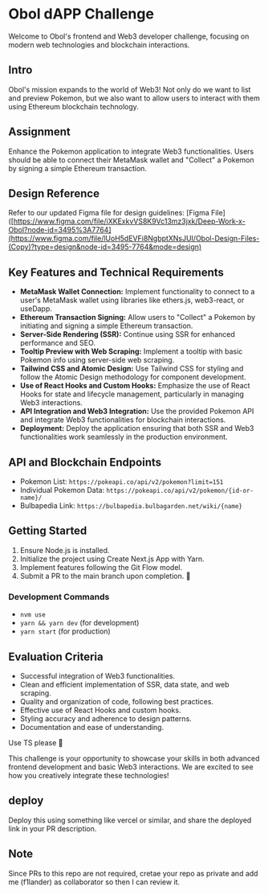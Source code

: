 # Obol dAPP Challenge

Welcome to Obol's frontend and Web3 developer challenge, focusing on modern web technologies and blockchain interactions.

## Intro
Obol's mission expands to the world of Web3! Not only do we want to list and preview Pokemon, but we also want to allow users to interact with them using Ethereum blockchain technology.

## Assignment
Enhance the Pokemon application to integrate Web3 functionalities. Users should be able to connect their MetaMask wallet and "Collect" a Pokemon by signing a simple Ethereum transaction.

## Design Reference

Refer to our updated Figma file for design guidelines: [Figma File]([https://www.figma.com/file/iXKExkvVS8K9Vc13mz3jxk/Deep-Work-x-Obol?node-id=3495%3A7764](https://www.figma.com/file/lUoH5dEVFi8NgbptXNsJUI/Obol-Design-Files-(Copy)?type=design&node-id=3495-7764&mode=design)

## Key Features and Technical Requirements

- **MetaMask Wallet Connection:** Implement functionality to connect to a user's MetaMask wallet using libraries like ethers.js, web3-react, or useDapp.
- **Ethereum Transaction Signing:** Allow users to "Collect" a Pokemon by initiating and signing a simple Ethereum transaction.
- **Server-Side Rendering (SSR):** Continue using SSR for enhanced performance and SEO.
- **Tooltip Preview with Web Scraping:** Implement a tooltip with basic Pokemon info using server-side web scraping.
- **Tailwind CSS and Atomic Design:** Use Tailwind CSS for styling and follow the Atomic Design methodology for component development.
- **Use of React Hooks and Custom Hooks:** Emphasize the use of React Hooks for state and lifecycle management, particularly in managing Web3 interactions.
- **API Integration and Web3 Integration:** Use the provided Pokemon API and integrate Web3 functionalities for blockchain interactions.
- **Deployment:** Deploy the application ensuring that both SSR and Web3 functionalities work seamlessly in the production environment.

## API and Blockchain Endpoints

- Pokemon List: `https://pokeapi.co/api/v2/pokemon?limit=151`
- Individual Pokemon Data: `https://pokeapi.co/api/v2/pokemon/{id-or-name}/`
- Bulbapedia Link: `https://bulbapedia.bulbagarden.net/wiki/{name}`

## Getting Started

1. Ensure Node.js is installed.
2. Initialize the project using Create Next.js App with Yarn.
3. Implement features following the Git Flow model.
4. Submit a PR to the main branch upon completion.
👀
### Development Commands

- `nvm use`
- `yarn && yarn dev` (for development)
- `yarn start` (for production)

## Evaluation Criteria

- Successful integration of Web3 functionalities.
- Clean and efficient implementation of SSR, data state, and web scraping.
- Quality and organization of code, following best practices.
- Effective use of React Hooks and custom hooks.
- Styling accuracy and adherence to design patterns.
- Documentation and ease of understanding.

Use TS please 👀

This challenge is your opportunity to showcase your skills in both advanced frontend development and basic Web3 interactions. We are excited to see how you creatively integrate these technologies!

## deploy

Deploy this using something like vercel or similar, and share the deployed link in your PR description.

## Note

Since PRs to this repo are not required, cretae your repo as private and add me (f1lander) as collaborator so then I can review it.



